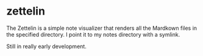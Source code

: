 # zettelin

The Zettelin is a simple note visualizer that renders all the Mardkown files in 
the specified directory. I point it to my notes directory with a symlink.

Still in really early development. 
